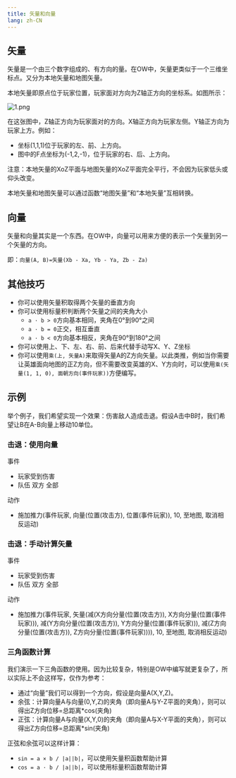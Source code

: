 ```yaml
---
title: 矢量和向量
lang: zh-CN
---
```


## 矢量

矢量是一个由三个数字组成的、有方向的量。在OW中，矢量更类似于一个三维坐标点。又分为本地矢量和地图矢量。

本地矢量即原点位于玩家位置，玩家面对方向为Z轴正方向的坐标系。如图所示：

![1.png](http://http.cdn.sylibs.com/workshop/docs/manual_vector.png)

在这张图中，Z轴正方向为玩家面对的方向。X轴正方向为玩家左侧。Y轴正方向为玩家上方。例如：

* 坐标(1,1,1)位于玩家的左、前、上方向。
* 图中的F点坐标为(-1,2,-1)，位于玩家的右、后、上方向。

注意：本地矢量的XoZ平面与地图矢量的XoZ平面完全平行，不会因为玩家低头或仰头改变。

本地矢量和地图矢量可以通过函数“地图矢量”和“本地矢量”互相转换。

## 向量

矢量和向量其实是一个东西。在OW中，向量可以用来方便的表示一个矢量到另一个矢量的方向。

即：`向量(A, B)=矢量(Xb - Xa, Yb - Ya, Zb - Za)`

## 其他技巧

* 你可以使用矢量积取得两个矢量的垂直方向
* 你可以使用标量积判断两个矢量之间的夹角大小
  * `a · b > 0`方向基本相同，夹角在0°到90°之间
  * `a · b = 0`正交，相互垂直
  * `a · b < 0`方向基本相反，夹角在90°到180°之间
* 你可以使用上、下、左、右、前、后来代替手动写X、Y、Z坐标
* 你可以使用`乘(上, 矢量A)`来取得矢量A的Z方向矢量。以此类推，例如当你需要让英雄面向地图的正Z方向，但不需要改变英雄的X、Y方向时，可以使用`乘(矢量(1, 1, 0), 面朝方向(事件玩家))`方便编写。

## 示例

举个例子，我们希望实现一个效果：伤害敌人造成击退。假设A击中B时，我们希望让B在A-B向量上移动10单位。

### 击退：使用向量

事件
* 玩家受到伤害
* 队伍 双方 全部

动作
* 施加推力(事件玩家, 向量(位置(攻击方), 位置(事件玩家)), 10, 至地图, 取消相反运动)

### 击退：手动计算矢量

事件
* 玩家受到伤害
* 队伍 双方 全部

动作
* 施加推力(事件玩家, 矢量(减(X方向分量(位置(攻击方)), X方向分量(位置(事件玩家))), 减(Y方向分量(位置(攻击方)), Y方向分量(位置(事件玩家))), 减(Z方向分量(位置(攻击方)), Z方向分量(位置(事件玩家)))), 10, 至地图, 取消相反运动)

### 三角函数计算

我们演示一下三角函数的使用。因为比较复杂，特别是OW中编写就更复杂了，所以实际上不会这样写，仅作为参考：

* 通过“向量”我们可以得到一个方向，假设是向量A(X,Y,Z)。
* 余弦：计算向量A与向量(0,Y,Z)的夹角（即向量A与Y-Z平面的夹角），则可以得出Z方向位移=总距离*cos(夹角)
* 正弦：计算向量A与向量(X,Y,0)的夹角（即向量A与X-Y平面的夹角），则可以得出Z方向位移=总距离*sin(夹角)

正弦和余弦可以这样计算：

* `sin = a × b / |a||b|`，可以使用矢量积函数帮助计算
* `cos = a · b / |a||b|`，可以使用标量积函数帮助计算

